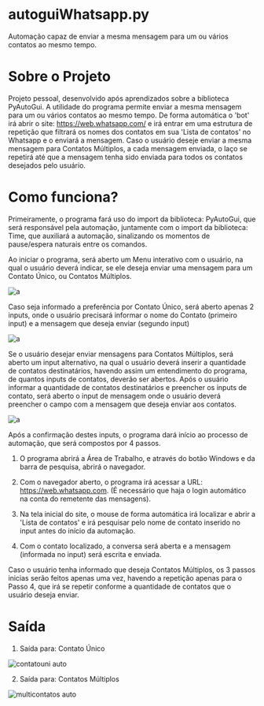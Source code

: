 # autoguiWhatsapp.py
Automação capaz de enviar a mesma mensagem para um ou vários contatos ao mesmo tempo.

# Sobre o Projeto
Projeto pessoal, desenvolvido após aprendizados sobre a biblioteca PyAutoGui. A utilidade do programa permite enviar a mesma mensagem para um ou vários contatos ao mesmo tempo. De forma automática o 'bot' irá abrir o site: https://web.whatsapp.com/ e irá entrar em uma estrutura de repetição que filtrará os nomes dos contatos em sua 'Lista de contatos' no Whatsapp e o enviará a mensagem. Caso o usuário deseje enviar a mesma mensagem para Contatos Múltiplos, a cada mensagem enviada, o laço se repetirá até que a mensagem tenha sido enviada para todos os contatos desejados pelo usuário.

# Como funciona?
Primeiramente, o programa fará uso do import da biblioteca: PyAutoGui, que será responsável pela automação, juntamente com o import da biblioteca: Time, que auxiliará a automação, sinalizando os momentos de pause/espera naturais entre os comandos.

Ao iniciar o programa, será aberto um Menu interativo com o usuário, na qual o usuário deverá indicar, se ele deseja enviar uma mensagem para um Contato Único, ou Contatos Múltiplos. 

![a](https://user-images.githubusercontent.com/84475339/168650992-044a2d70-7c11-41b0-b52b-1f5e323010b6.png)

Caso seja informado a preferência por Contato Único, será aberto apenas 2 inputs, onde o usuário precisará informar o nome do Contato (primeiro input) e a mensagem que deseja enviar (segundo input)

![a](https://user-images.githubusercontent.com/84475339/168651145-9b2a5935-93c6-4d35-83f0-43750743449f.png)

Se o usuário desejar enviar mensagens para Contatos Múltiplos, será aberto um input alternativo, na qual o usuário deverá inserir a quantidade de contatos destinatários, havendo assim um entendimento do programa, de quantos inputs de contatos, deverão ser abertos. Após o usuário informar a quantidade de contatos destinatários e preencher os inputs de contato, será aberto o input de mensagem onde o usuário deverá preencher o campo com a mensagem que deseja enviar aos contatos.

![a](https://user-images.githubusercontent.com/84475339/168652440-185948dc-db0e-49f9-9572-86da3e7c9d66.png)

Após a confirmação destes inputs, o programa dará início ao processo de automação, que será compostos por 4 passos.

1. O programa abrirá a Área de Trabalho, e através do botão Windows e da barra de pesquisa, abrirá o navegador.

2. Com o navegador aberto, o programa irá acessar a URL: https://web.whatsapp.com. (É necessário que haja o login automático na conta do remetente das mensagens).

3. Na tela inicial do site, o mouse de forma automática irá localizar e abrir a 'Lista de contatos' e irá pesquisar pelo nome de contato inserido no input antes do início da automação.

4. Com o contato localizado, a conversa será aberta e a mensagem (informada no input) será escrita e enviada.

Caso o usuário tenha informado que deseja Contatos Múltiplos, os 3 passos inicias serão feitos apenas uma vez, havendo a repetição apenas para o Passo 4, que irá se repetir conforme a quantidade de contatos que o usuário deseja enviar.

# Saída

1. Saída para: Contato Único

![contatouni auto](https://user-images.githubusercontent.com/84475339/168656823-664d4903-eb51-4839-8e67-bcb0ed453d77.png)

2. Saída para: Contatos Múltiplos

![multicontatos auto](https://user-images.githubusercontent.com/84475339/168656288-5682bf6e-2505-45ee-83db-3d6782f5bf42.png)

